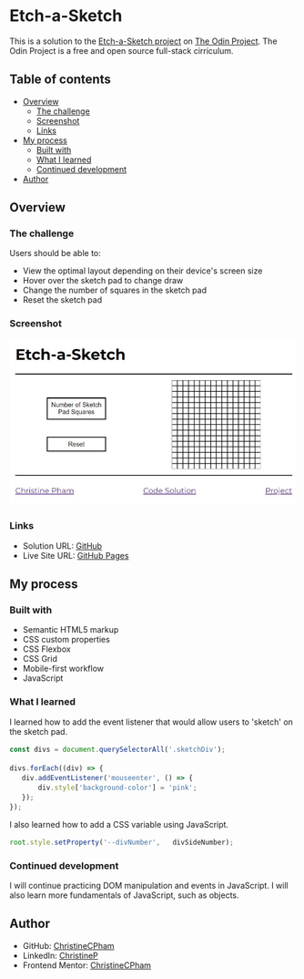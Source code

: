 # Etch-a-Sketch

This is a solution to the [Etch-a-Sketch project](https://www.theodinproject.com/lessons/foundations-etch-a-sketch) on [The Odin Project](https://www.theodinproject.com/). The Odin Project is a free and open source full-stack cirriculum.

## Table of contents

- [Overview](#overview)
  - [The challenge](#the-challenge)
  - [Screenshot](#screenshot)
  - [Links](#links)
- [My process](#my-process)
  - [Built with](#built-with)
  - [What I learned](#what-i-learned)
  - [Continued development](#continued-development)
- [Author](#author)


## Overview

### The challenge

Users should be able to:

- View the optimal layout depending on their device's screen size
- Hover over the sketch pad to change draw
- Change the number of squares in the sketch pad
- Reset the sketch pad

### Screenshot

![](/screenshot.JPG)


### Links

- Solution URL: [GitHub](https://github.com/ChristineCPham/Etch-a-sketch)
- Live Site URL: [GitHub Pages](https://christinecpham.github.io/Etch-a-sketch/)

## My process

### Built with

- Semantic HTML5 markup
- CSS custom properties
- CSS Flexbox
- CSS Grid
- Mobile-first workflow
- JavaScript

### What I learned

I learned how to add the event listener that would allow users to 'sketch' on the sketch pad.

```js
const divs = document.querySelectorAll('.sketchDiv');

divs.forEach((div) => {
   div.addEventListener('mouseenter', () => {
       div.style['background-color'] = 'pink';
   });
});
```

I also learned how to add a CSS variable using JavaScript.

```js
root.style.setProperty('--divNumber',   divSideNumber);
```

### Continued development

I will continue practicing DOM manipulation and events in JavaScript. I will also learn more fundamentals of JavaScript, such as objects.

## Author

- GitHub: [ChristineCPham](https://github.com/ChristineCPham)
- LinkedIn: [ChristineP](https://www.linkedin.com/in/christine-p-b456751a6/)
- Frontend Mentor: [ChristineCPham](https://www.frontendmentor.io/profile/ChristineCPham)

 
